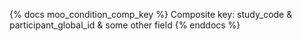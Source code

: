 <!-- 
Store column descriptions that span only CONDITION tables. 
Columns in multple models should be kept in the column_descriptions file
in the m00m00 directory
 -->

{% docs moo_condition_comp_key %}
Composite key: study_code & participant_global_id & some other field
{% enddocs %}